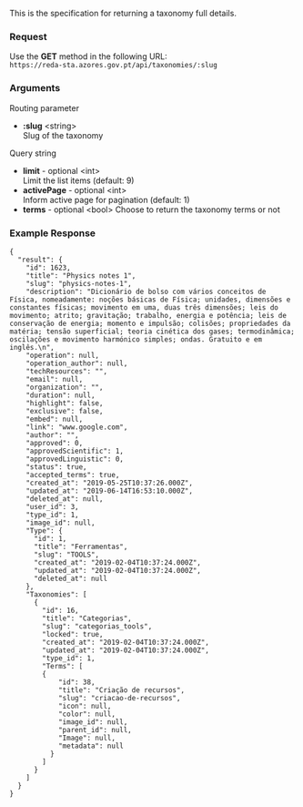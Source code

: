 This is the specification for returning a taxonomy full details.

### Request

Use the **GET** method in the following URL:  
`https://reda-sta.azores.gov.pt/api/taxonomies/:slug`

### Arguments

Routing parameter

* **:slug** &lt;string&gt;  
   Slug of the taxonomy

Query string

* **limit** - optional &lt;int&gt;  
   Limit the list items (default: 9)
* **activePage** - optional &lt;int&gt;  
   Inform active page for pagination (default: 1)
* **terms** - optional &lt;bool&gt; 
  Choose to return the taxonomy terms or not  

### Example Response

```
{
  "result": {
    "id": 1623,
    "title": "Physics notes 1",
    "slug": "physics-notes-1",
    "description": "Dicionário de bolso com vários conceitos de Física, nomeadamente: noções básicas de Física; unidades, dimensões e constantes físicas; movimento em uma, duas três dimensões; leis do movimento; atrito; gravitação; trabalho, energia e potência; leis de conservação de energia; momento e impulsão; colisões; propriedades da matéria; tensão superficial; teoria cinética dos gases; termodinâmica; oscilações e movimento harmónico simples; ondas. Gratuito e em inglês.\n",
    "operation": null,
    "operation_author": null,
    "techResources": "",
    "email": null,
    "organization": "",
    "duration": null,
    "highlight": false,
    "exclusive": false,
    "embed": null,
    "link": "www.google.com",
    "author": "",
    "approved": 0,
    "approvedScientific": 1,
    "approvedLinguistic": 0,
    "status": true,
    "accepted_terms": true,
    "created_at": "2019-05-25T10:37:26.000Z",
    "updated_at": "2019-06-14T16:53:10.000Z",
    "deleted_at": null,
    "user_id": 3,
    "type_id": 1,
    "image_id": null,
    "Type": {
      "id": 1,
      "title": "Ferramentas",
      "slug": "TOOLS",
      "created_at": "2019-02-04T10:37:24.000Z",
      "updated_at": "2019-02-04T10:37:24.000Z",
      "deleted_at": null
    },
    "Taxonomies": [
      {
        "id": 16,
        "title": "Categorias",
        "slug": "categorias_tools",
        "locked": true,
        "created_at": "2019-02-04T10:37:24.000Z",
        "updated_at": "2019-02-04T10:37:24.000Z",
        "type_id": 1,
        "Terms": [
        {
            "id": 38,
            "title": "Criação de recursos",
            "slug": "criacao-de-recursos",
            "icon": null,
            "color": null,
            "image_id": null,
            "parent_id": null,
            "Image": null,
            "metadata": null
          }
        ]
      }
    ]
  }
}
```